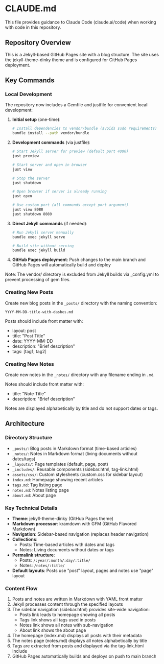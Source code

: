 # CLAUDE.md

This file provides guidance to Claude Code (claude.ai/code) when working with code in this repository.

## Repository Overview

This is a Jekyll-based GitHub Pages site with a blog structure. The site uses the jekyll-theme-dinky theme and is configured for GitHub Pages deployment.

## Key Commands

### Local Development

The repository now includes a Gemfile and justfile for convenient local development:

1. **Initial setup** (one-time):
   ```bash
   # Install dependencies to vendor/bundle (avoids sudo requirements)
   bundle install --path vendor/bundle
   ```

2. **Development commands** (via justfile):
   ```bash
   # Start Jekyll server for preview (default port 4000)
   just preview
   
   # Start server and open in browser
   just view
   
   # Stop the server
   just shutdown
   
   # Open browser if server is already running
   just open
   
   # Use custom port (all commands accept port argument)
   just view 8080
   just shutdown 8080
   ```

3. **Direct Jekyll commands** (if needed):
   ```bash
   # Run Jekyll server manually
   bundle exec jekyll serve
   
   # Build site without serving
   bundle exec jekyll build
   ```

4. **GitHub Pages deployment**: Push changes to the main branch and GitHub Pages will automatically build and deploy

Note: The vendor/ directory is excluded from Jekyll builds via _config.yml to prevent processing of gem files.

### Creating New Posts

Create new blog posts in the `_posts/` directory with the naming convention:
```
YYYY-MM-DD-title-with-dashes.md
```

Posts should include front matter with:
- layout: post
- title: "Post Title"
- date: YYYY-MM-DD
- description: "Brief description"
- tags: [tag1, tag2]

### Creating New Notes

Create new notes in the `_notes/` directory with any filename ending in `.md`.

Notes should include front matter with:
- title: "Note Title"
- description: "Brief description"

Notes are displayed alphabetically by title and do not support dates or tags.

## Architecture

### Directory Structure
- `_posts/`: Blog posts in Markdown format (time-based articles)
- `_notes/`: Notes in Markdown format (living documents without dates/tags)
- `_layouts/`: Page templates (default, page, post)
- `_includes/`: Reusable components (sidebar.html, tag-link.html)
- `assets/css/`: Custom stylesheets (custom.css for sidebar layout)
- `index.md`: Homepage showing recent articles
- `tags.md`: Tag listing page
- `notes.md`: Notes listing page
- `about.md`: About page

### Key Technical Details
- **Theme**: jekyll-theme-dinky (GitHub Pages theme)
- **Markdown processor**: kramdown with GFM (GitHub Flavored Markdown)
- **Navigation**: Sidebar-based navigation (replaces header navigation)
- **Collections**: 
  - Posts: Time-based articles with dates and tags
  - Notes: Living documents without dates or tags
- **Permalink structure**: 
  - Posts: `/:year/:month/:day/:title/`
  - Notes: `/notes/:title/`
- **Default layouts**: Posts use "post" layout, pages and notes use "page" layout

### Content Flow
1. Posts and notes are written in Markdown with YAML front matter
2. Jekyll processes content through the specified layouts
3. The sidebar navigation (sidebar.html) provides site-wide navigation:
   - Posts link leads to homepage showing all posts
   - Tags link shows all tags used in posts
   - Notes link shows all notes with sub-navigation
   - About link shows the about page
4. The homepage (index.md) displays all posts with their metadata
5. The notes page (notes.md) displays all notes alphabetically by title
6. Tags are extracted from posts and displayed via the tag-link.html include
7. GitHub Pages automatically builds and deploys on push to main branch